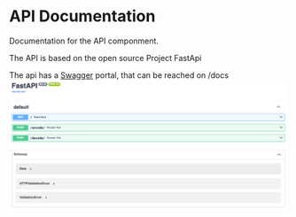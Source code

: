 # API Documentation

Documentation for the API componment.

The API is based on the open source Project FastApi

The api has a [Swagger](https://swagger.io/) portal, that can be reached on /docs
![swagger](images/swagger.png)